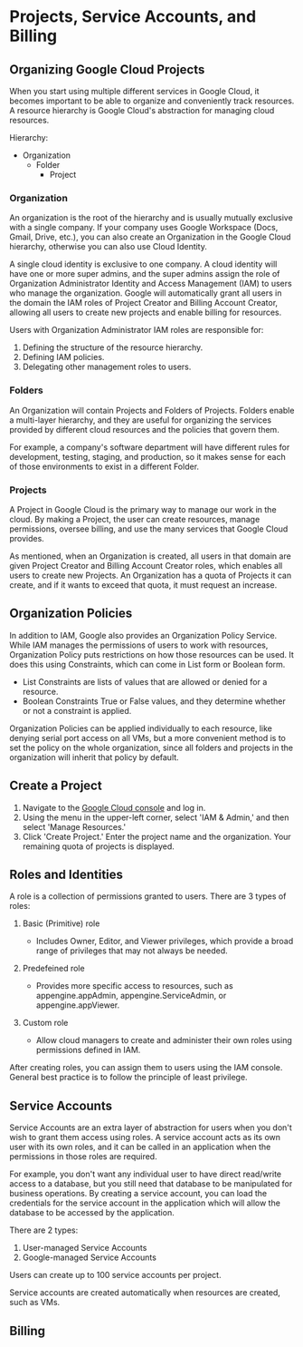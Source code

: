 # Projects, Service Accounts, and Billing

## Organizing Google Cloud Projects
When you start using multiple different services in Google Cloud, it becomes important to be able to organize and conveniently track resources. A resource hierarchy is Google Cloud's abstraction for managing cloud resources.

Hierarchy:

- Organization
    - Folder
        - Project
    
### Organization
An organization is the root of the hierarchy and is usually mutually exclusive with a single company. If your company uses Google Workspace (Docs, Gmail, Drive, etc.), you can also create an Organization in the Google Cloud hierarchy, otherwise you can also use Cloud Identity.

A single cloud identity is exclusive to one company. A cloud identity will have one or more super admins, and the super admins assign the role of Organization Administrator Identity and Access Management (IAM) to users who manage the organization. Google will automatically grant all users in the domain the IAM roles of Project Creator and Billing Account Creator, allowing all users to create new projects and enable billing for resources.

Users with Organization Administrator IAM roles are responsible for:

1. Defining the structure of the resource hierarchy.
2. Defining IAM policies.
3. Delegating other management roles to users.

### Folders
An Organization will contain Projects and Folders of Projects. Folders enable a multi-layer hierarchy, and they are useful for organizing the services provided by different cloud resources and the policies that govern them.

For example, a company's software department will have different rules for development, testing, staging, and production, so it makes sense for each of those environments to exist in a different Folder.

### Projects
A Project in Google Cloud is the primary way to manage our work in the cloud. By making a Project, the user can create resources, manage permissions, oversee billing, and use the many services that Google Cloud provides.

As mentioned, when an Organization is created, all users in that domain are given Project Creator and Billing Account Creator roles, which enables all users to create new Projects. An Organization has a quota of Projects it can create, and if it wants to exceed that quota, it must request an increase.

## Organization Policies
In addition to IAM, Google also provides an Organization Policy Service. While IAM manages the permissions of users to work with resources, Organization Policy puts restrictions on how those resources can be used. It does this using Constraints, which can come in List form or Boolean form.

- List Constraints are lists of values that are allowed or denied for a resource.
- Boolean Constraints True or False values, and they determine whether or not a constraint is applied.

Organization Policies can be applied individually to each resource, like denying serial port access on all VMs, but a more convenient method is to set the policy on the whole organization, since all folders and projects in the organization will inherit that policy by default.

## Create a Project
1. Navigate to the [Google Cloud console](https://console.cloud.google.com) and log in.
2. Using the menu in the upper-left corner, select 'IAM & Admin,' and then select 'Manage Resources.'
3. Click 'Create Project.' Enter the project name and the organization. Your remaining quota of projects is displayed.

## Roles and Identities
A role is a collection of permissions granted to users. There are 3 types of roles:

1. Basic (Primitive) role

    - Includes Owner, Editor, and Viewer privileges, which provide a broad range of privileges that may not always be needed.

2. Predefeined role

    - Provides more specific access to resources, such as appengine.appAdmin, appengine.ServiceAdmin, or appengine.appViewer.

3. Custom role

    - Allow cloud managers to create and administer their own roles using permissions defined in IAM.

After creating roles, you can assign them to users using the IAM console. General best practice is to follow the principle of least privilege.

## Service Accounts
Service Accounts are an extra layer of abstraction for users when you don't wish to grant them access using roles. A service account acts as its own user with its own roles, and it can be called in an application when the permissions in those roles are required.

For example, you don't want any individual user to have direct read/write access to a database, but you still need that database to be manipulated for business operations. By creating a service account, you can load the credentials for the service account in the application which will allow the database to be accessed by the application.

There are 2 types:

1. User-managed Service Accounts
2. Google-managed Service Accounts

Users can create up to 100 service accounts per project.

Service accounts are created automatically when resources are created, such as VMs.

## Billing